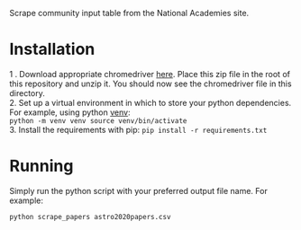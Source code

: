 Scrape community input table from the National Academies site.

# Installation

1 . Download appropriate chromedriver [here](https://chromedriver.chromium.org/downloads). Place this zip file in the root of this repository and unzip it. You should now see the chromedriver file in this directory.  
2. Set up a virtual environment in which to store your python dependencies. For example, using python [venv](https://docs.python.org/3/library/venv.html):  
    ```
    python -m venv venv
    source venv/bin/activate
    ```  
3. Install the requirements with pip:
    ```
    pip install -r requirements.txt
    ```

# Running

Simply run the python script with your preferred output file name. For example:
```
python scrape_papers astro2020papers.csv
```

